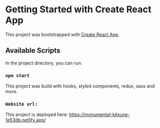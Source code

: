# Getting Started with Create React App

This project was bootstrapped with [Create React App](https://github.com/facebook/create-react-app).

## Available Scripts

In the project directory, you can run:

### `npm start`

This project was build with hooks, styled components, redux, sass and more.

### `Website url:`

This project is deployed here:
https://monumental-kitsune-1e53db.netlify.app/
